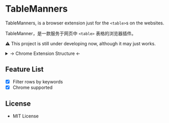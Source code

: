 # TableManners

TableManners, is a browser extension just for the `<table>`s on the websites.

TableManner，是一款服务于网页中 `<table>` 表格的浏览器插件。

⚠️ This project is still under developing now, although it may just works.

<details>
<summary>-> Chrome Extension Structure <-</summary>

![Chrome Extension Structure](./chrome-ext-structure.svg)

</details>

## Feature List

- [x] Filter rows by keywords
- [x] Chrome supported

## License

- MIT License
